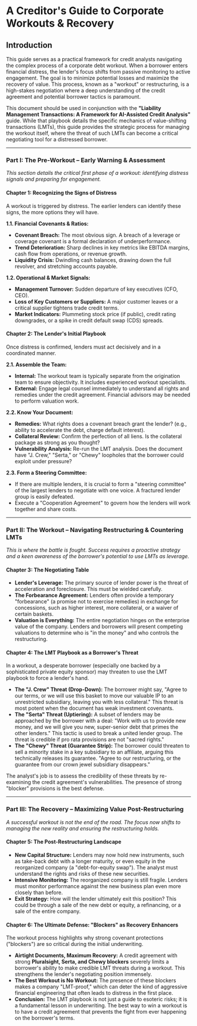# A Creditor's Guide to Corporate Workouts & Recovery

## Introduction

This guide serves as a practical framework for credit analysts navigating the complex process of a corporate debt workout. When a borrower enters financial distress, the lender's focus shifts from passive monitoring to active engagement. The goal is to minimize potential losses and maximize the recovery of value. This process, known as a "workout" or restructuring, is a high-stakes negotiation where a deep understanding of the credit agreement and potential borrower tactics is paramount.

This document should be used in conjunction with the **"Liability Management Transactions: A Framework for AI-Assisted Credit Analysis"** guide. While that playbook details the specific mechanics of value-shifting transactions (LMTs), this guide provides the strategic process for managing the workout itself, where the threat of such LMTs can become a critical negotiating tool for a distressed borrower.

---

### **Part I: The Pre-Workout – Early Warning & Assessment**

*This section details the critical first phase of a workout: identifying distress signals and preparing for engagement.*

#### **Chapter 1: Recognizing the Signs of Distress**

A workout is triggered by distress. The earlier lenders can identify these signs, the more options they will have.

**1.1. Financial Covenants & Ratios:**
  * **Covenant Breach:** The most obvious sign. A breach of a leverage or coverage covenant is a formal declaration of underperformance.
  * **Trend Deterioration:** Sharp declines in key metrics like EBITDA margins, cash flow from operations, or revenue growth.
  * **Liquidity Crisis:** Dwindling cash balances, drawing down the full revolver, and stretching accounts payable.

**1.2. Operational & Market Signals:**
  * **Management Turnover:** Sudden departure of key executives (CFO, CEO).
  * **Loss of Key Customers or Suppliers:** A major customer leaves or a critical supplier tightens trade credit terms.
  * **Market Indicators:** Plummeting stock price (if public), credit rating downgrades, or a spike in credit default swap (CDS) spreads.

#### **Chapter 2: The Lender's Initial Playbook**

Once distress is confirmed, lenders must act decisively and in a coordinated manner.

**2.1. Assemble the Team:**
  * **Internal:** The workout team is typically separate from the origination team to ensure objectivity. It includes experienced workout specialists.
  * **External:** Engage legal counsel immediately to understand all rights and remedies under the credit agreement. Financial advisors may be needed to perform valuation work.

**2.2. Know Your Document:**
  * **Remedies:** What rights does a covenant breach grant the lender? (e.g., ability to accelerate the debt, charge default interest).
  * **Collateral Review:** Confirm the perfection of all liens. Is the collateral package as strong as you thought?
  * **Vulnerability Analysis:** Re-run the LMT analysis. Does the document have "J. Crew," "Serta," or "Chewy" loopholes that the borrower could exploit under pressure?

**2.3. Form a Steering Committee:**
  * If there are multiple lenders, it is crucial to form a "steering committee" of the largest lenders to negotiate with one voice. A fractured lender group is easily defeated.
  * Execute a "Cooperation Agreement" to govern how the lenders will work together and share costs.

---

### **Part II: The Workout – Navigating Restructuring & Countering LMTs**

*This is where the battle is fought. Success requires a proactive strategy and a keen awareness of the borrower's potential to use LMTs as leverage.*

#### **Chapter 3: The Negotiating Table**

  * **Lender's Leverage:** The primary source of lender power is the threat of acceleration and foreclosure. This must be wielded carefully.
  * **The Forbearance Agreement:** Lenders often provide a temporary "forbearance" (a promise not to exercise remedies) in exchange for concessions, such as higher interest, more collateral, or a waiver of certain baskets.
  * **Valuation is Everything:** The entire negotiation hinges on the enterprise value of the company. Lenders and borrowers will present competing valuations to determine who is "in the money" and who controls the restructuring.

#### **Chapter 4: The LMT Playbook as a Borrower's Threat**

In a workout, a desperate borrower (especially one backed by a sophisticated private equity sponsor) may threaten to use the LMT playbook to force a lender's hand.

  * **The "J. Crew" Threat (Drop-Down):** The borrower might say, "Agree to our terms, or we will use this basket to move our valuable IP to an unrestricted subsidiary, leaving you with less collateral." This threat is most potent when the document has weak investment covenants.
  * **The "Serta" Threat (Uptiering):** A subset of lenders may be approached by the borrower with a deal: "Work with us to provide new money, and we will give you new, super-senior debt that primes the other lenders." This tactic is used to break a united lender group. The threat is credible if pro rata provisions are not "sacred rights."
  * **The "Chewy" Threat (Guarantee Strip):** The borrower could threaten to sell a minority stake in a key subsidiary to an affiliate, arguing this technically releases its guarantee. "Agree to our restructuring, or the guarantee from our crown jewel subsidiary disappears."

The analyst's job is to assess the credibility of these threats by re-examining the credit agreement's vulnerabilities. The presence of strong "blocker" provisions is the best defense.

---

### **Part III: The Recovery – Maximizing Value Post-Restructuring**

*A successful workout is not the end of the road. The focus now shifts to managing the new reality and ensuring the restructuring holds.*

#### **Chapter 5: The Post-Restructuring Landscape**

  * **New Capital Structure:** Lenders may now hold new instruments, such as take-back debt with a longer maturity, or even equity in the reorganized company (a "debt-for-equity swap"). The analyst must understand the rights and risks of these new securities.
  * **Intensive Monitoring:** The reorganized company is still fragile. Lenders must monitor performance against the new business plan even more closely than before.
  * **Exit Strategy:** How will the lender ultimately exit this position? This could be through a sale of the new debt or equity, a refinancing, or a sale of the entire company.

#### **Chapter 6: The Ultimate Defense: "Blockers" as Recovery Enhancers**

The workout process highlights why strong covenant protections ("blockers") are so critical during the initial underwriting.

  * **Airtight Documents, Maximum Recovery:** A credit agreement with strong **Pluralsight, Serta, and Chewy blockers** severely limits a borrower's ability to make credible LMT threats during a workout. This strengthens the lender's negotiating position immensely.
  * **The Best Workout is No Workout:** The presence of these blockers makes a company "LMT-proof," which can deter the kind of aggressive financial engineering that often leads to distress in the first place.
  * **Conclusion:** The LMT playbook is not just a guide to esoteric risks; it is a fundamental lesson in underwriting. The best way to win a workout is to have a credit agreement that prevents the fight from ever happening on the borrower's terms.
